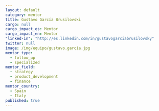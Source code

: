 ```yaml
---
layout: default
category: mentor
title: Gustavo García Brusilovski
cargo: null
cargo_impact_es: Mentor
cargo_impact_en: Mentor
"linked-in": "http://es.linkedin.com/in/gustavogarciabrusilovsky"
twitter: null
image: /img/equipo/gustavo.garcia.jpg
mentor_type: 
  - follow_up
  - specialized
mentor_field: 
  - strategy
  - product_development
  - finance
mentor_country: 
  - Spain
  - Italy
published: true
---
```


